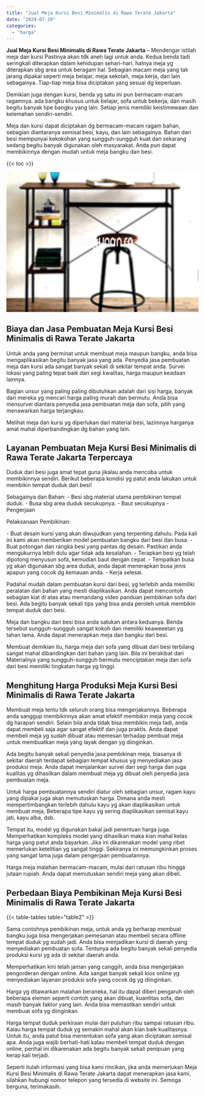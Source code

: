 ```yaml
---
title: "Jual Meja Kursi Besi Minimalis di Rawa Terate Jakarta"
date: "2024-07-20"
categories: 
  - "harga"
---
```


**Jual Meja Kursi Besi Minimalis di Rawa Terate Jakarta** – Mendengar istilah meja dan kursi Pastinya akan tdk aneh lagi untuk anda. Kedua benda tadi seringkali diterapkan dalam kehidupan sehari-hari. halnya meja yg diterapkan sbg area untuk beragam hal. Sebagian macam meja yang tak jarang dipakai seperti meja belajar, meja sekolah, meja kerja, dan lain sebagainya. Tiap-tiap meja bisa diciptakan yang sesuai dg keperluan.

Demikian juga dengan kursi, benda yg satu ini pun bermacam-macam ragamnya. ada bangku khusus untuk belajar, sofa untuk bekerja, dan masih begitu banyak tipe bangku yang lain. Setiap jenis memiliki keistimewaan dan kelemahan sendiri-sendiri.

Meja dan kursi dapat diciptakan dg bermacam-macam ragam bahan, sebagian diantaranya semisal besi, kayu, dan lain sebagainya. Bahan dari besi mempunyai kekokohan yang sungguh-sungguh kuat dan sekarang sedang begitu banyak digunakan oleh masyarakat. Anda pun dapat membikinnya dengan mudah untuk meja bangku dan besi.

{{< toc >}}

![Jual Meja Kursi Besi Minimalis di Rawa Terate Jakarta](/images/jual-meja-besi-murah24.png)

## Biaya dan Jasa Pembuatan Meja Kursi Besi Minimalis di Rawa Terate Jakarta

Untuk anda yang berminat untuk membuat meja maupun bangku, anda bisa mengaplikasikan begitu banyak jasa yang ada. Penyedia jasa pembuatan meja dan kursi ada sangat banyak sekali di sekitar tempat anda. Survei lokasi yang paling tepat baik dari segi kwalitas, harga maupun keadaan lainnya.

Bagian unsur yang paling paling dibutuhkan adalah dari sisi harga, banyak dari mereka yg mencari harga paling murah dan bermutu. Anda bisa mensurvei diantara penyedia jasa pembuatan meja dan sofa, pilih yang menawarkan harga terjangkau.

Melihat meja dan kursi yg diperlukan dari material besi, lazimnya harganya amat mahal diperbandingkan dg bahan yang lain.

## Layanan Pembuatan Meja Kursi Besi Minimalis di Rawa Terate Jakarta Terpercaya

Duduk dari besi juga amat tepat guna jikalau anda mencoba untuk membikinnya sendiri. Berikut beberapa kondisi yg patut anda lakukan untuk membikin tempat duduk dari besi!

Sebagainya dan Bahan: - Besi sbg material utama pembikinan tempat duduk. - Busa sbg area duduk secukupnya. - Baut secukupnya - Pengerjaan

Pelaksanaan Pembikinan:

\- Buat desain kursi yang akan diwujudkan yang terpenting dahulu. Pada kali ini kami akan memberikan model pembuatan bangku dari besi dan busa. - Buat potongan dan rangka besi yang pantas dg desain. Pastikan anda mengukurnya lebih dulu agar tidak ada kesalahan. - Terapkan besi yg telah dipotong menyusun sofa, kemudian baut dengan cepat. - Tempatkan busa yg akan digunakan sbg area duduk, anda dapat menerapkan busa jenis apapun yang cocok dg kemauan anda. - Kerja selesai.

Padahal mudah dalam pembuatan kursi dari besi, yg terlebih anda memiliki peralatan dan bahan yang mesti diaplikasikan. Anda dapat mencontoh sebagian kiat di atas atau memandang video panduan pembikinan sofa dari besi. Ada begitu banyak sekali tips yang bisa anda peroleh untuk membikin tempat duduk dari besi.

Meja dan bangku dari besi bisa anda satukan antara keduanya. Benda tersebut sungguh-sungguh sangat kokoh dan memiliki keaweeetan yg tahan lama. Anda dapat menerapkan meja dan bangku dari besi.

Membuat demikian itu, harga meja dan sofa yang dibuat dari besi terbilang sangat mahal dibandingkan dari bahan yang lain. Bila ini berakibat dari Materialnya yang sungguh-sungguh bermutu menciptakan meja dan sofa dari besi memiliki tingkatan harga yg tinggi.

## Menghitung Harga Produksi Meja Kursi Besi Minimalis di Rawa Terate Jakarta

Membuat meja tentu tdk seluruh orang bisa mengerjakannya. Beberapa anda sanggup membikinnya akan amat efektif membikin meja yang cocok dg harapan sendiri. Selain bila anda tidak bisa membikin meja tadi, anda dapat membeli saja agar sangat efektif dan juga praktis. Anda dapat membeli meja yg sudah dibuat atau memesan terhadap pembuat meja untuk membuatkan meja yang layak dengan yg diinginkan.

Ada begitu banyak sekali penyedia jasa pembikinan meja, biasanya di sekitar daerah terdapat sebagian tempat khusus yg menyediakan jasa produksi meja. Anda dapat menjalankan survei dari segi harga dan juga kualitas yg dihasilkan dalam membuat meja yg dibuat oleh penyedia jasa pembuatan meja.

Untuk harga pembuatannya sendiri diatur oleh sebagian unsur, ragam kayu yang dipakai juga akan memutuskan harga. Dimana anda mesti mempertimbangkan terlebih dahulu kayu yg akan diaplikasikan untuk membuat meja, Beberapa tipe kayu yg sering diaplikasikan semisal kayu jati, kayu alba, dsb.

Tempat itu, model yg digunakan bakal jadi penentuan harga juga. Memperhatikan kompleks model yang dihasilkan maka kian mahal kelas harga yang patut anda bayarkan. Jika ini dikarenakan model yang ribet memerlukan ketelitian yg sangat tinggi. Sekiranya ini memungkinkan proses yang sangat lama juga dalam pengerjaan pembuatannya.

Harga meja malahan bermacam-macam, mulai dari ratusan ribu hingga jutaan rupiah. Anda dapat memutuskan sendiri meja yang akan dibeli.

## Perbedaan Biaya Pembikinan Meja Kursi Besi Minimalis di Rawa Terate Jakarta

{{< table-tables table="table2" >}}

Sama contohnya pembikinan meja, untuk anda yg berharap membuat bangku juga bisa mengerjakan pemesanan atau membeli secara offline tempat duduk yg sudah jadi. Anda bisa menjadikan kursi di daerah yang menyediakan pembuatan sofa. Tentunya ada begitu banyak sekali penyedia produksi kursi yg ada di sekitar daerah anda.

Memperhatikan kini telah jaman yang canggih, anda bisa mengerjakan pengorderan dengan online. Ada sangat banyak sekali kios online yg menyediakan layanan produksi sofa yang cocok dg yg diinginkan.

Harga yg ditawarkan malahan beraneka, hal itu dapat diberi pengaruh oleh beberapa elemen seperti contoh yang akan dibuat, kuantitas sofa, dan masih banyak faktor yang lain. Anda bisa memastikan sendiri untuk membuat sofa yg diinginkan.

Harga tempat duduk perkiraan mulai dari puluhan ribu sampai ratusan ribu. Kalau harga tempat duduk yg semakin mahal akan kian baik kualitasnya. Untuk itu, anda patut bisa menentukan sofa yang akan diciptakan semisal apa. Anda juga wajib berhati-hati kalau membeli tempat duduk dengan online, perihal ini dikarenakan ada begitu banyak sekali penipuan yang kerap kali terjadi.

Seperti itulah informasi yang bisa kami rincikan, jika anda memerlukan Meja Kursi Besi Minimalis di Rawa Terate Jakarta dapat menerapkan jasa kami, silahkan hubungi nomor telepon yang tersedia di website ini. Semoga berguna, terimakasih.
